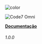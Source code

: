 
  ![color](red)

  ![Code7 Omni](/imgs/code7.omni.PNG "Code7 Omni")

  **[Documentação](README.md)**
                  <h6>1.0.0</h6>
